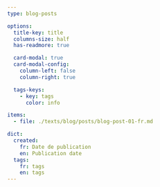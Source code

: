 ```yaml
---
type: blog-posts

options:
  title-key: title
  columns-size: half
  has-readmore: true

  card-modal: true
  card-modal-config:
    column-left: false
    column-right: true

  tags-keys: 
    - key: tags
      color: info

items:
  - file: ./texts/blog/posts/blog-post-01-fr.md

dict:
  created:
    fr: Date de publication
    en: Publication date
  tags:
    fr: tags
    en: tags
---
```

